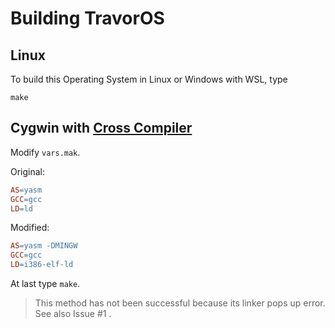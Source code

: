 Building TravorOS
=======

## Linux

To build this Operating System in Linux or Windows with WSL, type
```
make
```
## Cygwin with [Cross Compiler][crosscompiler]

Modify `vars.mak`.

Original:
```Makefile
AS=yasm
GCC=gcc
LD=ld
```
Modified:
```Makefile
AS=yasm -DMINGW
GCC=gcc
LD=i386-elf-ld
```

At last type `make`.

> This method has not been successful because its linker pops up error. See also Issue #1 .

[crosscompiler]: https://github.com/nativeos/i386-elf-toolchain/releases
